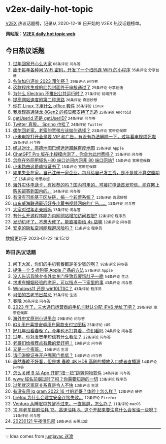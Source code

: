 # v2ex-daily-hot-topic

[V2EX](https://www.v2ex.com/) 热议话题榜，记录从 2020-12-18 日开始的 V2EX 热议话题榜单。

**网站版：[V2EX daily hot topic web](https://boojack.github.io/v2ex-daily-hot-topic-web/)**

## 今日热议话题

<!-- TODAY BEGIN -->

1. [过年回家开心么大家](https://www.v2ex.com/t/910234) `68条评论` `问与答`
1. [疲于每年各种问 WiFi 密码，开发了一个扫码连 WiFi 的小程序](https://www.v2ex.com/t/910232) `35条评论` `分享创造`
1. [各位如何评价 2023 拜年祭？](https://www.v2ex.com/t/910222) `29条评论` `问与答`
1. [这款程序生成的红包封面终于审核通过了](https://www.v2ex.com/t/910245) `29条评论` `分享创造`
1. [为什么 Electron 不推出公共运行时？](https://www.v2ex.com/t/910242) `27条评论` `前端开发`
1. [提高网站速度的第二种思路](https://www.v2ex.com/t/910229) `26条评论` `奇思妙想`
1. [你在 Linux 下用什么 office 套件](https://www.v2ex.com/t/910259) `26条评论` `Linux`
1. [我发现高通骁龙 8Gen2 的核显都支持了光追](https://www.v2ex.com/t/910225) `25条评论` `Android`
1. [getUserId 还是 getUserID?](https://www.v2ex.com/t/910246) `24条评论` `问与答`
1. [Twitter 真狠， Spring 也挂了](https://www.v2ex.com/t/910247) `24条评论` `Twitter`
1. [偶尔回老家，老家的宽带应该如何选择？](https://www.v2ex.com/t/910273) `23条评论` `宽带症候群`
1. [小米电视打开全是要 VIP 和广告，有没有办法解除一下，过年看电视烦死啦](https://www.v2ex.com/t/910265) `18条评论` `问与答`
1. [经过对比，高德地图已经远远超越百度地图](https://www.v2ex.com/t/910277) `15条评论` `Apple`
1. [ChatGPT Pro 版在小规模内测了，你会为此付费吗？](https://www.v2ex.com/t/910270) `15条评论` `问与答`
1. [怎样在外网用域名+80 端口访问内网非 80 端口网站?](https://www.v2ex.com/t/910253) `15条评论` `宽带症候群`
1. [小米路由这是劫持证书了](https://www.v2ex.com/t/910237) `15条评论` `宽带症候群`
1. [如果失业在家，自己注册一家企业，每月给自己发工资，是不是就不算空窗期了](https://www.v2ex.com/t/910224) `15条评论` `奇思妙想`
1. [海外实体电话卡，有推荐的吗？国内可用的，可接打电话首发短信。能在网上购买邮寄到国内的。](https://www.v2ex.com/t/910249) `14条评论` `问与答`
1. [有没有可能基于区块链，搞一个彩票系统？](https://www.v2ex.com/t/910268) `13条评论` `奇思妙想`
1. [山东威海联通最近好多小黄书视频网站的广告……](https://www.v2ex.com/t/910251) `13条评论` `问与答`
1. [大家对过年走亲戚吗](https://www.v2ex.com/t/910250) `13条评论` `问与答`
1. [有什么开源程序能为内网网站增加访问权限?](https://www.v2ex.com/t/910263) `12条评论` `程序员`
1. [发动机坏了，不想大修了，能直接卖给 4s 店嘛](https://www.v2ex.com/t/910227) `12条评论` `问与答`
1. [安卓的隐私空间能规避风险吗？](https://www.v2ex.com/t/910276) `11条评论` `程序员`

数据更新于 2023-01-22 19:15:12

<!-- TODAY END -->

### 昨日热议话题

<!-- YESTERDAY BEGIN -->

1. [问下大家，你们的手机套餐都是多少钱的啊？](https://www.v2ex.com/t/910133) `92条评论` `问与答`
1. [提供一个 5 折购买 Apple 产品的方法](https://www.v2ex.com/t/910121) `57条评论` `Apple`
1. [没人告诉我除夕夜外卖关门导致我要饿肚子一晚](https://www.v2ex.com/t/910190) `54条评论` `生活`
1. [求求有婚姻经验的老哥，可以指点一下家里的事](https://www.v2ex.com/t/910125) `43条评论` `问与答`
1. [Windows11 还是 win10LTSC？](https://www.v2ex.com/t/910129) `43条评论` `程序员`
1. [可怕的古老节日禁忌](https://www.v2ex.com/t/910195) `35条评论` `生活`
1. [春晚](https://www.v2ex.com/t/910157) `30条评论` `问与答`
1. [2023 年了，三大通讯运营商的手机卡默认分配 IPV6 地址了吧？](https://www.v2ex.com/t/910127) `29条评论` `宽带症候群`
1. [海外中文原创小说平台](https://www.v2ex.com/t/910160) `29条评论` `问与答`
1. [iOS 用户喜提安卓用户同款支付宝图标](https://www.v2ex.com/t/910135) `25条评论` `iOS`
1. [好几年没看春晚了，今年也不打算看，你们看吗](https://www.v2ex.com/t/910176) `24条评论` `问与答`
1. [过年，你对发贺年短信有什么看法？](https://www.v2ex.com/t/910118) `22条评论` `问与答`
1. [老哥们给推荐点有趣的爱好吧！](https://www.v2ex.com/t/910210) `19条评论` `问与答`
1. [又是一个夜班。](https://www.v2ex.com/t/910194) `16条评论` `生活`
1. [请问港股证券开户哪家门槛低？](https://www.v2ex.com/t/910184) `14条评论` `问与答`
1. [虽然春晚不好看，但是求 春晚 4K HDR 高刷的播放入口或者直播源](https://www.v2ex.com/t/910178) `14条评论` `问与答`
1. [怎么关闭 B 站 App 开屏“扭一扭”跳转购物软件](https://www.v2ex.com/t/910138) `14条评论` `问与答`
1. [www 域名前缀过时了吗？你需要知道的一切](https://www.v2ex.com/t/910185) `13条评论` `程序员`
1. [过年就这家庭关系真是令人不快](https://www.v2ex.com/t/910134) `13条评论` `生活`
1. [有没有用 lg gram 2022 16 寸的老哥？体验上怎么样？](https://www.v2ex.com/t/910131) `12条评论` `硬件`
1. [firefox 为什么会建立安全连接失败。](https://www.v2ex.com/t/910124) `12条评论` `Firefox`
1. [Ventura 从睡眠中苏醒不过来，一直黑屏，怎么办？](https://www.v2ex.com/t/910182) `11条评论` `macOS`
1. [10 年老车目前油耗 13。高速油耗 8。这个开起来要注意什么会省油一些呀？](https://www.v2ex.com/t/910173) `11条评论` `问与答`
1. [20230121 午夜俱乐部](https://www.v2ex.com/t/910202) `10条评论` `天黑以后`

<!-- YESTERDAY END -->

---

💡 Idea comes from [justjavac 迷渡](https://github.com/justjavac/)
